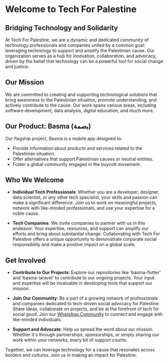 # Welcome to Tech For Palestine

## Bridging Technology and Solidarity

At Tech For Palestine, we are a dynamic and dedicated community of technology professionals and companies united by a common goal: leveraging technology to support and amplify the Palestinian cause. Our organization serves as a hub for innovation, collaboration, and advocacy, driven by the belief that technology can be a powerful tool for social change and justice.

## Our Mission

We are committed to creating and supporting technological solutions that bring awareness to the Palestinian situation, promote understanding, and actively contribute to the cause. Our work spans various areas, including software development, data analysis, digital education, and much more.

## Our Product: Basma (بصمة)

Our flagship project, Basma is a mobile app designed to:
- Provide information about products and services related to the Palestinian situation.
- Offer alternatives that support Palestinian causes or neutral entities.
- Foster a global community engaged in the buycott movement.

## Who We Welcome

- **Individual Tech Professionals**: Whether you are a developer, designer, data scientist, or any other tech specialist, your skills and passion can make a significant difference. Join us to work on meaningful projects, network with like-minded professionals, and use your expertise for a noble cause.
  
- **Tech Companies**: We invite companies to partner with us in this endeavor. Your expertise, resources, and support can amplify our efforts and bring about substantial change. Collaborating with Tech For Palestine offers a unique opportunity to demonstrate corporate social responsibility and make a positive impact on a global scale.

## Get Involved

- **Contribute to Our Projects**: Explore our repositories like 'basma-flutter' and 'basma-laravel' to contribute to our ongoing projects. Your input and expertise will be invaluable in developing tools that support our mission.

- **Join Our Community**: Be a part of a growing network of professionals and companies dedicated to tech-driven social advocacy for Palestine. Share ideas, collaborate on projects, and be at the forefront of tech for social good. Join our [WhatsApp Community](https://chat.whatsapp.com/E5JX1b8YQ2KHJTXpu8TIQ9) to connect and engage with like-minded individuals.

- **Support and Advocate**: Help us spread the word about our mission. Whether it's through partnerships, sponsorships, or simply sharing our work within your networks, every bit of support counts.

Together, we can leverage technology for a cause that resonates across borders and cultures. Join us in making an impact for Palestine.
